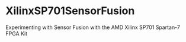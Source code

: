 # XilinxSP701SensorFusion
Experimenting with Sensor Fusion with the AMD Xilinx SP701 Spartan-7 FPGA Kit
